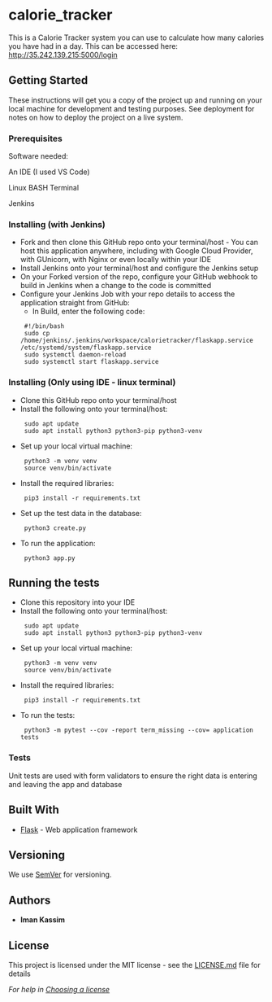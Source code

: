 # calorie_tracker

This is a Calorie Tracker system you can use to calculate how many calories you have had in a day. This can be accessed here: http://35.242.139.215:5000/login

## Getting Started

These instructions will get you a copy of the project up and running on your local machine for development and testing purposes. See deployment for notes on how to deploy the project on a live system.

### Prerequisites

Software needed:

An IDE (I used VS Code)

Linux BASH Terminal

Jenkins


### Installing (with Jenkins)

- Fork and then clone this GitHub repo onto your terminal/host
      - You can host this application anywhere, including with Google Cloud Provider, with GUnicorn, with Nginx or even locally within your IDE
- Install Jenkins onto your terminal/host and configure the Jenkins setup
- On your Forked version of the repo, configure your GitHub webhook to build in Jenkins when a change to the code is committed
- Configure your Jenkins Job with your repo details to access the application straight from GitHub:
     - In Build, enter the following code:
     ```
      #!/bin/bash
      sudo cp /home/jenkins/.jenkins/workspace/calorietracker/flaskapp.service /etc/systemd/system/flaskapp.service
      sudo systemctl daemon-reload
      sudo systemctl start flaskapp.service
     ```
     
### Installing (Only using IDE - linux terminal)

- Clone this GitHub repo onto your terminal/host
- Install the following onto your terminal/host:
     ```
      sudo apt update
      sudo apt install python3 python3-pip python3-venv
     ```
 - Set up your local virtual machine:
     ```
      python3 -m venv venv
      source venv/bin/activate
     ```
 - Install the required libraries:
     ```
      pip3 install -r requirements.txt
     ``` 
- Set up the test data in the database:
     ```
      python3 create.py
     ``` 
- To run the application:
     ```
      python3 app.py
     ``` 


## Running the tests

- Clone this repository into your IDE
- Install the following onto your terminal/host:
     ```
      sudo apt update
      sudo apt install python3 python3-pip python3-venv
     ```
 - Set up your local virtual machine:
     ```
      python3 -m venv venv
      source venv/bin/activate
     ```
 - Install the required libraries:
     ```
      pip3 install -r requirements.txt
     ``` 
- To run the tests:
     ```
      python3 -m pytest --cov -report term_missing --cov= application tests
     ``` 

### Tests

Unit tests are used with form validators to ensure the right data is entering and leaving the app and database

## Built With

* [Flask](https://flask.palletsprojects.com/en/2.1.x/) - Web application framework


## Versioning

We use [SemVer](http://semver.org/) for versioning.

## Authors

* **Iman Kassim** 

## License

This project is licensed under the MIT license - see the [LICENSE.md](LICENSE.md) file for details 

*For help in [Choosing a license](https://choosealicense.com/)*


